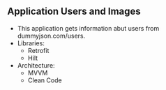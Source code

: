 ## Application Users and Images

- This application gets information abut users from dummyjson.com/users.
- Libraries:
  - Retrofit
  - Hilt
- Architecture:
  - MVVM
  - Clean Code
